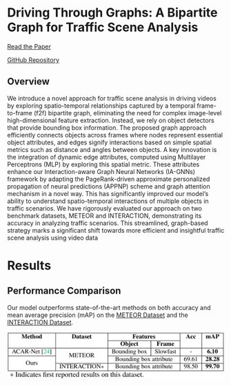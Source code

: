 
# Driving Through Graphs: A Bipartite Graph for Traffic Scene Analysis
[Read the Paper](https://ieeexplore.ieee.org/document/10647492)

[GitHub Repository](https://github.com/Addy-1998/Bip_DTG)
## Overview
We introduce a novel approach for traffic scene analysis in driving videos by exploring spatio-temporal relationships captured by a temporal frame-to-frame (f2f) bipartite graph, eliminating the need for complex image-level high-dimensional feature extraction. Instead, we rely on object detectors that provide bounding box information. The proposed graph approach efficiently connects objects across frames where nodes represent essential object attributes, and edges signify interactions based on simple spatial metrics such as distance and angles between objects. A key innovation is the integration of dynamic edge attributes, computed using Multilayer Perceptrons (MLP) by exploring this spatial metric. These attributes enhance our Interaction-aware Graph Neural Networks (IA-GNNs) framework by adapting the PageRank-driven approximate personalized propagation of neural predictions (APPNP) scheme and graph attention mechanism in a novel way. This has significantly improved our model’s ability to understand spatio-temporal interactions of multiple objects in traffic scenarios. We have rigorously evaluated our approach on two benchmark datasets, METEOR and INTERACTION, demonstrating its accuracy in analyzing traffic scenarios. This streamlined, graph-based strategy marks a significant shift towards more efficient and insightful traffic scene analysis using video data

# Results

## Performance Comparison
Our model outperforms state-of-the-art methods on both accuracy and mean average precision (mAP) on the [METEOR Dataset](https://gamma.umd.edu/researchdirections/autonomousdriving/meteor/) and the [INTERACTION Dataset](https://interaction-dataset.com/).

![Results Table](images/Capture.PNG)

